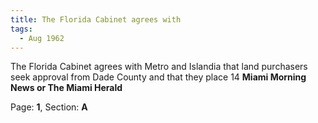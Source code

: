 ```yaml
---  
title: The Florida Cabinet agrees with  
tags:  
  - Aug 1962  
---  
```

  
The Florida Cabinet agrees with Metro and Islandia that land purchasers seek approval from Dade County and that they place 14 **Miami Morning News or The Miami Herald**  
  
Page: **1**, Section: **A** 

